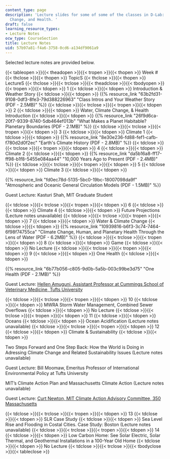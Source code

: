 ```yaml
---
content_type: page
description: 'Lecture slides for some of some of the classes in D-Lab: Water, Climate
  Change, and Health. '
draft: false
learning_resource_types:
- Lecture Notes
ocw_type: CourseSection
title: Lecture Notes
uid: 57b97a81-f4a6-3758-0cd6-a134df9061a9
---
```

Selected lecture notes are provided below.

{{< tableopen >}}{{< theadopen >}}{{< tropen >}}{{< thopen >}}
Week #
{{< thclose >}}{{< thopen >}}
TopicS
{{< thclose >}}{{< thopen >}}
LectureS
{{< thclose >}}{{< trclose >}}{{< theadclose >}}{{< tbodyopen >}}{{< tropen >}}{{< tdopen >}}
1
{{< tdclose >}}{{< tdopen >}}
Introduction & Weather Story
{{< tdclose >}}{{< tdopen >}}
{{% resource_link "63b2fd31-9108-0df3-8fe3-79d388226963" "Class Intros and Your Weather Story (PDF - 2.5MB)" %}}
{{< tdclose >}}{{< trclose >}}{{< tropen >}}{{< tdopen >}}
2
{{< tdclose >}}{{< tdopen >}}
Water, Climate Change, & Health Introduction
{{< tdclose >}}{{< tdopen >}}
{{% resource_link "26f9d6ca-20f7-9339-8740-5db464ef013b" "What Makes a Planet Habitable? Planetary Boundaries (PDF - 2.1MB)" %}}
{{< tdclose >}}{{< trclose >}}{{< tropen >}}{{< tdopen >}}
3
{{< tdclose >}}{{< tdopen >}}
Climate 1
{{< tdclose >}}{{< tdopen >}}
{{% resource_link "8e30e236-fd88-fef1-cafb-f780d2d0f2ec" "Earth's Climate History (PDF - 2.8MB)" %}}
{{< tdclose >}}{{< trclose >}}{{< tropen >}}{{< tdopen >}}
4
{{< tdclose >}}{{< tdopen >}}
Climate 2
{{< tdclose >}}{{< tdopen >}}
{{% resource_link "da5b16a8-ff17-ff98-b1f8-5455e084aa44" "10,000 Years Ago to Present (PDF - 2.4MB)" %}}
{{< tdclose >}}{{< trclose >}}{{< tropen >}}{{< tdopen >}}
5
{{< tdclose >}}{{< tdopen >}}
Climate 3
{{< tdclose >}}{{< tdopen >}}

{{% resource_link "fd0ec78d-5135-5bc0-19bc-18007098da9f" "Atmospheric and Oceanic General Circulation Models (PDF - 1.5MB)" %}}

Guest Lecture: Kasturi Shah, MIT Graduate Student

{{< tdclose >}}{{< trclose >}}{{< tropen >}}{{< tdopen >}}
6
{{< tdclose >}}{{< tdopen >}}
Climate 4
{{< tdclose >}}{{< tdopen >}}
Future Projections (Lecture notes unavailable)
{{< tdclose >}}{{< trclose >}}{{< tropen >}}{{< tdopen >}}
7
{{< tdclose >}}{{< tdopen >}}
Water & Climate Change
{{< tdclose >}}{{< tdopen >}}
{{% resource_link "10939816-b6f3-3c74-7464-6f98f74755ca" "Climate Change, Human, and Planetary Health Through the Lens of Water (PDF - 6.2MB)" %}}
{{< tdclose >}}{{< trclose >}}{{< tropen >}}{{< tdopen >}}
8
{{< tdclose >}}{{< tdopen >}}
Game
{{< tdclose >}}{{< tdopen >}}
No Lecture
{{< tdclose >}}{{< trclose >}}{{< tropen >}}{{< tdopen >}}
9
{{< tdclose >}}{{< tdopen >}}
One Health
{{< tdclose >}}{{< tdopen >}}

{{% resource_link "6b77b056-c805-9d0b-5a5b-003c99be3d75" "One Health (PDF - 2.1MB)" %}}

Guest Lecture: [Hellen Amuguni, Assistant Professor at Cummings School of Veterinary Medicine, Tufts University](http://vetprofiles.tufts.edu/faculty/janetrix-hellen-amuguni)

{{< tdclose >}}{{< trclose >}}{{< tropen >}}{{< tdopen >}}
10
{{< tdclose >}}{{< tdopen >}}
MWRA Storm Water Management, Combined Sewer Overflows
{{< tdclose >}}{{< tdopen >}}
No Lecture
{{< tdclose >}}{{< trclose >}}{{< tropen >}}{{< tdopen >}}
11
{{< tdclose >}}{{< tdopen >}}
Oceans
{{< tdclose >}}{{< tdopen >}}
Ocean Acidification (Lecture notes unavailable)
{{< tdclose >}}{{< trclose >}}{{< tropen >}}{{< tdopen >}}
12
{{< tdclose >}}{{< tdopen >}}
Climate & Sustainability
{{< tdclose >}}{{< tdopen >}}

Two Steps Forward and One Step Back: How the World is Doing in Adressing Climate Change and Related Sustainability Issues (Lecture notes unavailable)

Guest Lecture: Bill Moomaw, Emeritus Professor of International Environmental Policy at Tufts University

MIT’s Climate Action Plan and Massachusetts Climate Action (Lecture notes unavailable)

Guest Lecture: [Curt Newton, MIT Climate Action Advisory Committee, 350 Massachusetts](https://www.eomega.org/workshops/teachers/curt-newton)

{{< tdclose >}}{{< trclose >}}{{< tropen >}}{{< tdopen >}}
13
{{< tdclose >}}{{< tdopen >}}
SLR Case Study
{{< tdclose >}}{{< tdopen >}}
Sea Level Rise and Flooding in Costal Cities. Case Study: Boston (Lecture notes unavailable)
{{< tdclose >}}{{< trclose >}}{{< tropen >}}{{< tdopen >}}
14
{{< tdclose >}}{{< tdopen >}}
Low Carbon Home: See Solar Electric, Solar Thermal, and Geothermal Installations in a 100-Year Old Home
{{< tdclose >}}{{< tdopen >}}
No Lecture
{{< tdclose >}}{{< trclose >}}{{< tbodyclose >}}{{< tableclose >}}